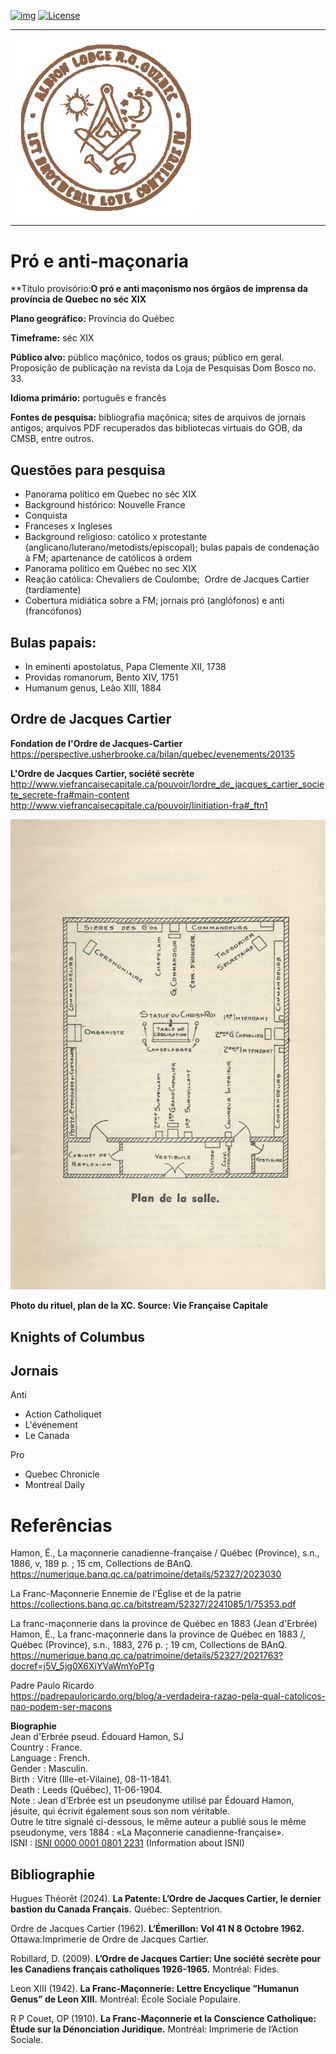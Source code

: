 <!-- ENTETE -->
[![img](https://img.shields.io/badge/Cycle%20de%20Vie-Édition-339999)](https://franc-maconnerie.ca)
[![License](https://img.shields.io/badge/Licence-MIT-blue)](LICENSE)

---

<div>
    <a target="_blank" href="https://franc-maconnerie.ca">
      <img src="images/logo.png" alt="Julio Torres Freemasonry" width="300"/>
    </a>
</div>

--- 

<!-- FIN ENTETE -->

# Pró e anti-maçonaria

**Título provisório:**O pró e anti maçonismo nos órgãos de imprensa da província de Quebec no séc XIX** 

**Plano geográfico:** Província do Québec

**Timeframe:** séc XIX

**Público alvo:** público maçônico, todos os graus; público em geral. Proposição de publicação na revista da Loja de Pesquisas Dom Bosco no. 33.

**Idioma primário:** português e francês

**Fontes de pesquisa:** bibliografia maçônica; sites de arquivos de jornais antigos; arquivos PDF recuperados das bibliotecas virtuais do GOB, da CMSB, entre outros. 


## Questões para pesquisa

- Panorama político em Quebec no séc XIX
- Background histórico: Nouvelle France
- Conquista
- Franceses x Ingleses
- Background religioso: católico x protestante (anglicano/luterano/metodists/episcopal); bulas papais de condenação à FM; apartenance de católicos à ordem
- Panorama político em Québec no sec XIX
- Reação católica: Chevaliers de Coulombe;  Ordre de Jacques Cartier (tardiamente)
- Cobertura midiática sobre a FM; jornais pró (anglófonos) e anti (francófonos) 

## Bulas papais:
- In eminenti apostolatus, Papa Clemente XII, 1738 
- Providas romanorum, Bento XIV, 1751
- Humanum genus, Leão XIII, 1884

## Ordre de Jacques Cartier 

**Fondation de l'Ordre de Jacques-Cartier**   
https://perspective.usherbrooke.ca/bilan/quebec/evenements/20135

**L'Ordre de Jacques Cartier, société secrète**   
http://www.viefrancaisecapitale.ca/pouvoir/lordre_de_jacques_cartier_societe_secrete-fra#main-content  
http://www.viefrancaisecapitale.ca/pouvoir/linitiation-fra#_ftn1  


<img src="images/OJC/Temple.jpg" width="600" />

**Photo du rituel, plan de la XC. Source: Vie Française Capitale** 


## Knights of Columbus 

## Jornais 

Anti

- Action Catholiquet
- L'événement
- Le Canada

Pro

- Quebec Chronicle
- Montreal Daily

# Referências

Hamon, É., La maçonnerie canadienne-française / Québec (Province), s.n., 1886, v, 189 p. ; 15 cm, Collections de BAnQ.   
https://numerique.banq.qc.ca/patrimoine/details/52327/2023030

La Franc-Maçonnerie Ennemie de l'Église et de la patrie   
https://collections.banq.qc.ca/bitstream/52327/2241085/1/75353.pdf

La franc-maçonnerie dans la province de Québec en 1883 (Jean d'Erbrée)   
Hamon, É., La franc-maçonnerie dans la province de Québec en 1883 /, Québec (Province), s.n., 1883, 276 p. ; 19 cm, Collections de BAnQ.   
https://numerique.banq.qc.ca/patrimoine/details/52327/2021763?docref=j5V_5jg0X6XiYVaWmYoPTg

Padre Paulo Ricardo   
https://padrepauloricardo.org/blog/a-verdadeira-razao-pela-qual-catolicos-nao-podem-ser-macons

**Biographie**   
Jean d'Erbrée pseud. Édouard Hamon, SJ   
Country :	France.    
Language :	French.     
Gender :	Masculin.    
Birth :	Vitré (Ille-et-Vilaine), 08-11-1841.    
Death :	Leeds (Québec), 11-06-1904.    
Note :	Jean d'Erbrée est un pseudonyme utilisé par Édouard Hamon, jésuite, qui écrivit également sous son nom véritable.    
Outre le titre signalé ci-dessous, le même auteur a publié sous le même pseudonyme, vers 1884 : «La Maçonnerie canadienne-française».    
ISNI : 	[ISNI 0000 0001 0801 2231](https://isni.oclc.org/cbs/DB=1.2/CMD?ACT=SRCH&IKT=8006&TRM=ISN%3A0000000108012231&TERMS_OF_USE_AGREED=Y&terms_of_use_agree=send) (Information about ISNI)


## Bibliographie 

Hugues Théorêt (2024). **La Patente: L’Ordre de Jacques Cartier, le dernier bastion du Canada Français.** Québec: Septentrion.

Ordre de Jacques Cartier (1962). **L’Émerillon: Vol 41 N 8 Octobre 1962.** Ottawa:Imprimerie de Ordre de Jacques Cartier.

Robillard, D. (2009). **L’Ordre de Jacques Cartier: Une société secrète pour les Canadiens français catholiques 1926-1965.** Montréal: Fides.

Leon XIII (1942). **La Franc-Maçonnerie: Lettre Encyclique ”Humanun Genus” de Leon XIII.** Montréal: École Sociale Populaire.

R P Couet, OP (1910). **La Franc-Maçonnerie et la Conscience Catholique: Étude sur la Dénonciation Juridique.** Montréal: Imprimerie de l’Action Sociale.
